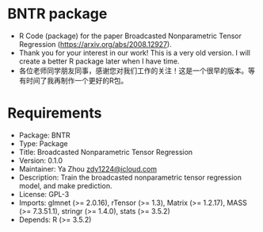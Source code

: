 # BNTR package
- R Code (package) for the paper Broadcasted Nonparametric Tensor Regression (https://arxiv.org/abs/2008.12927). 
- Thank you for your interest in our work! This is a very old version. I will create a better R package later when I have time.
- 各位老师同学朋友同事，感谢您对我们工作的关注！这是一个很早的版本。等有时间了我再制作一个更好的R包。





# Requirements
- Package: BNTR
- Type: Package
- Title: Broadcasted Nonparametric Tensor Regression
- Version: 0.1.0
- Maintainer: Ya Zhou <zdy1224@icloud.com>
- Description: Train the broadcasted nonparametric tensor regression model, and make prediction.
- License: GPL-3
- Imports: glmnet (>= 2.0.16), rTensor (>= 1.3), Matrix (>= 1.2.17), MASS
        (>= 7.3.51.1), stringr (>= 1.4.0), stats (>= 3.5.2)
- Depends: R (>= 3.5.2)
